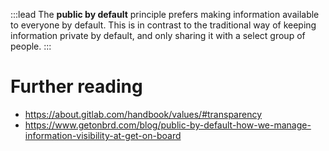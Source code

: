 :::lead
The **public by default** principle prefers making information available to everyone by default. This is in contrast to the traditional way of keeping information private by default, and only sharing it with a select group of people.
:::

# Further reading

- <https://about.gitlab.com/handbook/values/#transparency>
- <https://www.getonbrd.com/blog/public-by-default-how-we-manage-information-visibility-at-get-on-board>
